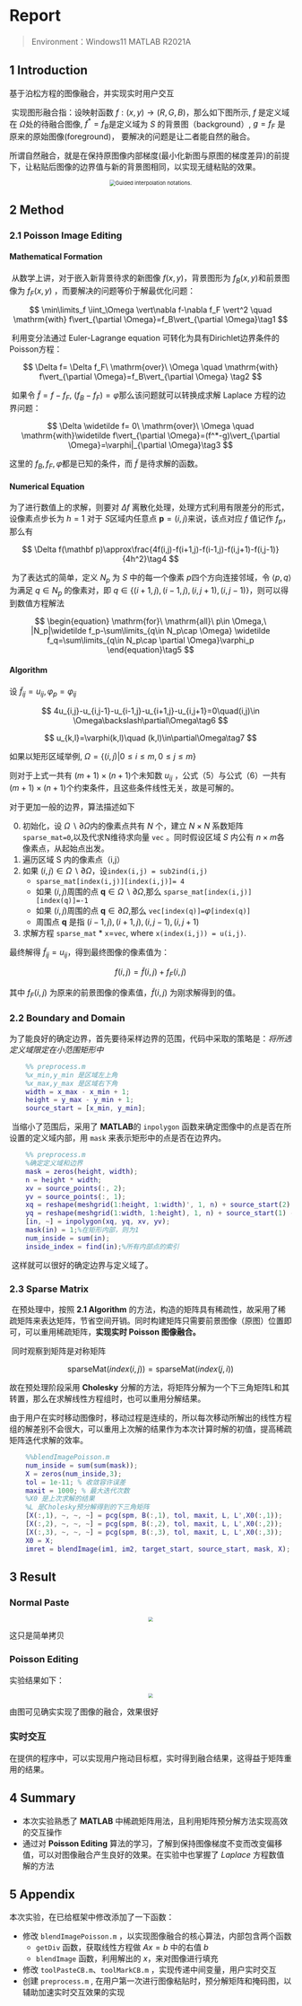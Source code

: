 # Report

> Environment：Windows11 MATLAB R2021A

## 1 Introduction

基于泊松方程的图像融合，并实现实时用户交互

​	实现图形融合指：设映射函数 $f:(x,y)\rightarrow(R,G,B)$，那么如下图所示, $f$ 是定义域在 $\Omega$处的待融合图像, $f^*=f_B$是定义域为 $S$ 的背景图（background）, $g=f_F$ 是原来的原始图像(foreground)， 要解决的问题是让二者能自然的融合。

​	所谓自然融合，就是在保持原图像内部梯度(最小化新图与原图的梯度差异)的前提下，让粘贴后图像的边界值与新的背景图相同，以实现无缝粘贴的效果。

<div align="center">
<img src="./img/Guided interpolation notations..png" alt="Guided interpolation notations." style="zoom:67%;" />
</div>

## 2 Method

### 2.1 Poisson Image Editing

#### Mathematical Formation

​	从数学上讲，对于嵌入新背景待求的新图像 $f(x,y)$，背景图形为 $f_B(x,y)$和前景图像为 $f_F(x,y)$ ，而要解决的问题等价于解最优化问题：

$$
\min\limits_f \iint_\Omega \vert\nabla f-\nabla f_F \vert^2 \quad \mathrm{with} f\vert_{\partial \Omega}=f_B\vert_{\partial \Omega}\tag1
$$

​	利用变分法通过 Euler-Lagrange equation 可转化为具有Dirichlet边界条件的Poisson方程：

$$
\Delta f= \Delta  f_F\ \mathrm{over}\ \Omega \quad \mathrm{with} f\vert_{\partial \Omega}=f_B\vert_{\partial \Omega}
\tag2
$$

​	如果令 $\widetilde f=f-f_F$, $(f_B-f_F)=\varphi$那么该问题就可以转换成求解 Laplace 方程的边界问题：

$$
\Delta \widetilde f= 0\ \mathrm{over}\ \Omega \quad
\mathrm{with}\widetilde f\vert_{\partial \Omega}=(f^*-g)\vert_{\partial \Omega}=\varphi|_{\partial \Omega}\tag3
$$

这里的 $f_B, f_F, \varphi$都是已知的条件，而 $\widetilde f$ 是待求解的函数。

#### Numerical Equation

为了进行数值上的求解，则要对 $\Delta f$ 离散化处理，处理方式利用有限差分的形式，设像素点步长为 $h=1$ 对于 $S$区域内任意点 $\mathbf p=(i,j)$来说，该点对应 $f$ 值记作 $f_p$，那么有

$$
\Delta f(\mathbf p)\approx\frac{4f(i,j)-f(i+1,j)-f(i-1,j)-f(i,j+1)-f(i,j-1)}{4h^2}\tag4
$$

​	为了表达式的简单，定义 $N_p$ 为 $S$ 中的每一个像素 $p$四个方向连接邻域，令 $\langle p,q\rangle$ 为满足 $q\in N_p$ 的像素对，即 $q\in\{(i+1,j),(i-1,j),(i,j+1),(i,j-1)\}$，则可以得到数值方程解法

$$
\begin{equation}
		\mathrm{for}\ \mathrm{all}\ p\in \Omega,\ |N_p|\widetilde f_p-\sum\limits_{q\in N_p\cap \Omega} \widetilde f_q=\sum\limits_{q\in N_p\cap \partial \Omega}\varphi_p
	\end{equation}\tag5
$$

#### Algorithm

设 $\widetilde f_{ij}=u_{ij},\varphi_p=\varphi_{ij}$

$$
4u_{i,j}-u_{i,j-1}-u_{i-1,j}-u_{i+1,j}-u_{i,j+1}=0\quad(i,j)\in \Omega\backslash\partial\Omega\tag6
$$

$$
u_{k,l}=\varphi(k,l)\quad (k,l)\in\partial\Omega\tag7
$$


如果以矩形区域举例, $\Omega=\{(i,j)|0\le i\le m,0\le j\le m\}$

则对于上式一共有 $(m+1)\times (n+1)$个未知数 $u_{ij}$ ，公式（5）与公式（6）一共有 $(m+1)\times (n+1)$个约束条件，且这些条件线性无关，故是可解的。

对于更加一般的边界，算法描述如下

0. 初始化，设 $\Omega\backslash\partial\Omega$内的像素点共有 $N$ 个，建立 $N\times N$ 系数矩阵`sparse_mat=0`,以及代求N维待求向量 `vec` 。同时假设区域 $S$ 内公有 $n\times m$各像素点，从起始点出发。
1. 遍历区域 S 内的像素点（i,j）
2. 如果 $(i,j)\in\Omega\backslash\partial\Omega$，设`index(i,j) = sub2ind(i,j)`
   - `sparse_mat[index(i,j)][index(i,j)]= 4`
   - 如果 $(i,j)$周围的点 $\mathbf q\in \Omega\backslash\partial\Omega$,那么 `sparse_mat[index(i,j)][index(q)]=-1`
   - 如果 $(i,j)$周围的点 $\mathbf q\in \partial\Omega$,那么 `vec[index(q)]=`$\varphi$`[index(q)]`
   - 周围点 $\mathbf q$ 是指 $(i-1,j),(i+1,j),(i,j-1),(i,j+1)$
3. 求解方程 `sparse_mat` * `x`=`vec`, where `x(index(i,j)) = u(i,j)`.

最终解得 $\widetilde f_{ij}=u_{ij}$，得到最终图像的像素值为：

$$
f(i,j)=\widetilde f(i,j)+f_F(i,j)
$$

其中 $f_F(i,j)$ 为原来的前景图像的像素值，$\widetilde f(i,j)$ 为刚求解得到的值。

### 2.2 Boundary and Domain

​	为了能良好的确定边界，首先要待采样边界的范围，代码中采取的策略是：*将所选定义域限定在小范围矩形中*

```matlab
    %% preprocess.m
    %x_min,y_min 是区域左上角
    %x_max,y_max 是区域右下角
    width = x_max - x_min + 1;
    height = y_max - y_min + 1;
    source_start = [x_min, y_min];
```

​	当缩小了范围后，采用了 **MATLAB**的 `inpolygon` 函数来确定图像中的点是否在所设置的定义域内部，用 `mask` 来表示矩形中的点是否在边界内。

```matlab
    %% preprocess.m
    %确定定义域和边界
    mask = zeros(height, width);
    n = height * width;
    xv = source_points(:, 2);
    yv = source_points(:, 1);
    xq = reshape(meshgrid(1:height, 1:width)', 1, n) + source_start(2) - 1;
    yq = reshape(meshgrid(1:width, 1:height), 1, n) + source_start(1) - 1;
    [in, ~] = inpolygon(xq, yq, xv, yv);
    mask(in) = 1;%在矩形内部，则为1
    num_inside = sum(in); 
    inside_index = find(in);%所有内部点的索引
```

​	这样就可以很好的确定边界与定义域了。

### 2.3 Sparse Matrix

​	在预处理中，按照 **2.1 Algorithm** 的方法，构造的矩阵具有稀疏性，故采用了稀疏矩阵来表达矩阵，节省空间开销。同时构建矩阵只需要前景图像（原图）位置即可，可以重用稀疏矩阵，**实现实时 Poisson 图像融合。**

​	同时观察到矩阵是对称矩阵

$$
\text{sparseMat}(index(i,j))=\text{sparseMat}(index(j,i))
$$

故在预处理阶段采用 **Cholesky** 分解的方法，将矩阵分解为一个下三角矩阵L和其转置，那么在求解线性方程组时，也可以重用分解结果。

​	由于用户在实时移动图像时，移动过程是连续的，所以每次移动所解出的线性方程组的解差别不会很大，可以重用上次解的结果作为本次计算时解的初值，提高稀疏矩阵迭代求解的效率。

```matlab
    %%blendImagePoisson.m
    num_inside = sum(sum(mask));
    X = zeros(num_inside,3);
    tol = 1e-11; % 收敛容许误差
    maxit = 1000; % 最大迭代次数
    %X0 是上次求解的结果
    %L 是Cholesky预分解得到的下三角矩阵
    [X(:,1), ~, ~, ~] = pcg(spm, B(:,1), tol, maxit, L, L',X0(:,1));
    [X(:,2), ~, ~, ~] = pcg(spm, B(:,2), tol, maxit, L, L',X0(:,2));
    [X(:,3), ~, ~, ~] = pcg(spm, B(:,3), tol, maxit, L, L',X0(:,3));
    X0 = X;
    imret = blendImage(im1, im2, target_start, source_start, mask, X);
```

## 3 Result

### Normal Paste

<div align="center">
<img src="./img/normal.png" style="zoom:50%;" />
</div>

这只是简单拷贝

### Poisson Editing

实验结果如下：

<div align="center">
<img src="./img/result.png" style="zoom: 50%;" />
</div>

由图可见确实实现了图像的融合，效果很好

### 实时交互

在提供的程序中，可以实现用户拖动目标框，实时得到融合结果，这得益于矩阵重用的结果。

## 4 Summary

- 本次实验熟悉了 **MATLAB** 中稀疏矩阵用法，且利用矩阵预分解方法实现高效的交互操作
- 通过对 **Poisson Editing** 算法的学习，了解到保持图像梯度不变而改变偏移值，可以对图像融合产生良好的效果。在实验中也掌握了 $Laplace$ 方程数值解的方法

## 5 Appendix

本次实验，在已给框架中修改添加了一下函数：

- 修改 `blendImagePoisson.m` ，以实现图像融合的核心算法，内部包含两个函数
  - `getDiv` 函数，获取线性方程做 $Ax=b$ 中的右值 $b$
  - `blendImage` 函数，利用解出的 $x$，来对图像进行填充
- 修改 `toolPasteCB.m`、`toolMarkCB.m` ，实现传递中间变量，用户实时交互
- 创建 `preprocess.m` , 在用户第一次进行图像粘贴时，预分解矩阵和掩码图，以辅助加速实时交互效果的实现
